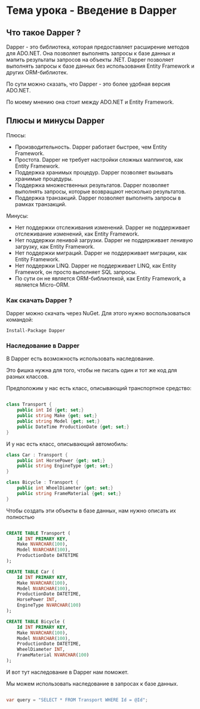 # Тема урока - Введение в Dapper

## Что такое Dapper ?

Dapper - это библиотека, которая предоставляет расширение методов для ADO.NET.
Она позволяет выполнять запросы к базе данных и мапить результаты запросов на объекты .NET.
Dapper позволяет выполнять запросы к базе данных без использования Entity Framework и других ORM-библиотек.

По сути можно сказать, что Dapper - это более удобная версия ADO.NET.

По моему мнению она стоит между ADO.NET и Entity Framework.

## Плюсы и минусы Dapper
Плюсы:
- Производительность. Dapper работает быстрее, чем Entity Framework.
- Простота. Dapper не требует настройки сложных маппингов, как Entity Framework.
- Поддержка хранимых процедур. Dapper позволяет вызывать хранимые процедуры.
- Поддержка множественных результатов. Dapper позволяет выполнять запросы, которые возвращают несколько результатов.
- Поддержка транзакций. Dapper позволяет выполнять запросы в рамках транзакций.

Минусы:
- Нет поддержки отслеживания изменений. Dapper не поддерживает отслеживание изменений, как Entity Framework.
- Нет поддержки ленивой загрузки. Dapper не поддерживает ленивую загрузку, как Entity Framework.
- Нет поддержки миграций. Dapper не поддерживает миграции, как Entity Framework.
- Нет поддержки LINQ. Dapper не поддерживает LINQ, как Entity Framework, он просто выполняет SQL запросы.
- По сути он не является ORM-библиотекой, как Entity Framework, а является Micro-ORM.


### Как скачать Dapper ?
Dapper можно скачать через NuGet. Для этого нужно воспользоваться командой:
```
Install-Package Dapper
```

### Наследование в Dapper 

В Dapper есть возможность использовать наследование.

Это фишка нужна для того, 
чтобы не писать один и тот же код для разных классов.

Предположим у нас есть класс, описывающий транспортное средство:
```csharp

class Transport {
    public int Id {get; set;}
    public string Make {get; set;}
    public string Model {get; set;}
    public DateTime ProductionDate {get; set;}
}

```

И у нас есть класс, описывающий автомобиль:
```csharp
class Car : Transport {
    public int HorsePower {get; set;}
    public string EngineType {get; set;}
}
```

```csharp
class Bicycle : Transport {
    public int WheelDiameter {get; set;}
    public string FrameMaterial {get; set;}
}
```

Чтобы создать эти объекты в базе данных, нам нужно описать их полностью 

```sql

CREATE TABLE Transport (
    Id INT PRIMARY KEY,
    Make NVARCHAR(100),
    Model NVARCHAR(100),
    ProductionDate DATETIME
);

CREATE TABLE Car (
    Id INT PRIMARY KEY,
    Make NVARCHAR(100),
    Model NVARCHAR(100),
    ProductionDate DATETIME,
    HorsePower INT,
    EngineType NVARCHAR(100)
);

CREATE TABLE Bicycle (
    Id INT PRIMARY KEY,
    Make NVARCHAR(100),
    Model NVARCHAR(100),
    ProductionDate DATETIME,
    WheelDiameter INT,
    FrameMaterial NVARCHAR(100)
);
```

И вот тут наследование в Dapper нам поможет.

Мы можем использовать наследование в запросах к базе данных.

```csharp

var query = "SELECT * FROM Transport WHERE Id = @Id";



```